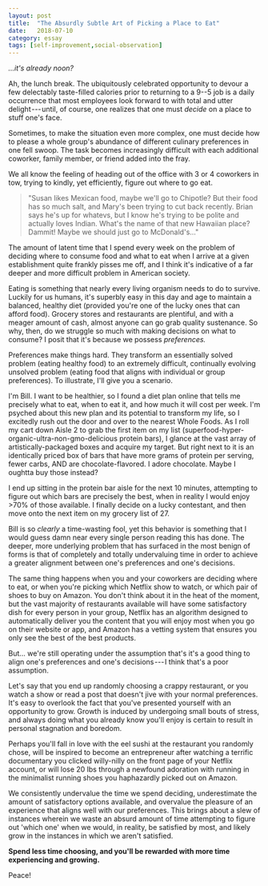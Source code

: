 ```yaml
---
layout: post
title:  "The Absurdly Subtle Art of Picking a Place to Eat"
date:   2018-07-10
category: essay
tags: [self-improvement,social-observation]
---
```


*...it's already noon?*

Ah, the lunch break. The ubiquitously celebrated opportunity to devour a few delectably taste-filled calories prior to returning to a 9--5 job is a daily occurrence that most employees look forward to with total and utter delight --- until, of course, one realizes that one must *decide* on a place to stuff one's face.

Sometimes, to make the situation even more complex, one must decide how to please a whole group's abundance of different culinary preferences in one fell swoop. The task becomes increasingly difficult with each additional coworker, family member, or friend added into the fray.

We all know the feeling of heading out of the office with 3 or 4 coworkers in tow, trying to kindly, yet efficiently, figure out where to go eat.

> "Susan likes Mexican food, maybe we'll go to Chipotle? But their food has so much salt, and Mary's been trying to cut back recently. Brian says he's up for whatevs, but I know he's trying to be polite and actually loves Indian. What's the name of that new Hawaiian place? Dammit! Maybe we should just go to McDonald's..."

The amount of latent time that I spend every week on the problem of deciding where to consume food and what to eat when I arrive at a given establishment quite frankly pisses me off, and I think it's indicative of a far deeper and more difficult problem in American society.

Eating is something that nearly every living organism needs to do to survive. Luckily for us humans, it's superbly easy in this day and age to maintain a balanced, healthy diet (provided you're one of the lucky ones that can afford food). Grocery stores and restaurants are plentiful, and with a meager amount of cash, almost anyone can go grab quality sustenance. So why, then, do we struggle so much with making decisions on what to consume? I posit that it's because we possess *preferences.*

Preferences make things hard. They transform an essentially solved problem (eating healthy food) to an extremely difficult, continually evolving unsolved problem (eating food that aligns with individual or group preferences). To illustrate, I'll give you a scenario.

I'm Bill. I want to be healthier, so I found a diet plan online that tells me precisely what to eat, when to eat it, and how much it will cost per week. I'm psyched about this new plan and its potential to transform my life, so I excitedly rush out the door and over to the nearest Whole Foods. As I roll my cart down Aisle 2 to grab the first item on my list (superfood-hyper-organic-ultra-non-gmo-delicious protein bars), I glance at the vast array of artistically-packaged boxes and acquire my target. But right next to it is an identically priced box of bars that have more grams of protein per serving, fewer carbs, AND are chocolate-flavored. I adore chocolate. Maybe I oughtta buy those instead?

I end up sitting in the protein bar aisle for the next 10 minutes, attempting to figure out which bars are precisely the best, when in reality I would enjoy >70% of those available. I finally decide on a lucky contestant, and then move onto the next item on my grocery list of 27.

Bill is so *clearly* a time-wasting fool, yet this behavior is something that I would guess damn near every single person reading this has done. The deeper, more underlying problem that has surfaced in the most benign of forms is that of completely and totally undervaluing time in order to achieve a greater alignment between one's preferences and one's decisions.

The same thing happens when you and your coworkers are deciding where to eat, or when you're picking which Netflix show to watch, or which pair of shoes to buy on Amazon. You don't think about it in the heat of the moment, but the vast majority of restaurants available will have some satisfactory dish for every person in your group, Netflix has an algorithm designed to automatically deliver you the content that you will enjoy most when you go on their website or app, and Amazon has a vetting system that ensures you only see the best of the best products.

But... we're still operating under the assumption that's it's a good thing to align one's preferences and one's decisions --- I think that's a poor assumption.

Let's say that you end up randomly choosing a crappy restaurant, or you watch a show or read a post that doesn't jive with your normal preferences. It's easy to overlook the fact that you've presented yourself with an opportunity to grow. Growth is induced by undergoing small bouts of stress, and always doing what you already know you'll enjoy is certain to result in personal stagnation and boredom.

Perhaps you'll fall in love with the eel sushi at the restaurant you randomly chose, will be inspired to become an entrepreneur after watching a terrific documentary you clicked willy-nilly on the front page of your Netflix account, or will lose 20 lbs through a newfound adoration with running in the minimalist running shoes you haphazardly picked out on Amazon.

We consistently undervalue the time we spend deciding, underestimate the amount of satisfactory options available, and overvalue the pleasure of an experience that aligns well with our preferences. This brings about a slew of instances wherein we waste an absurd amount of time attempting to figure out 'which one' when we would, in reality, be satisfied by most, and likely grow in the instances in which we aren't satisfied.

**Spend less time choosing, and you'll be rewarded with more time experiencing and growing.**

Peace!